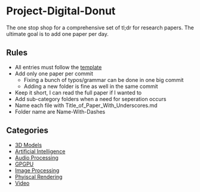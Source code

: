 # Project-Digital-Donut

The one stop shop for a comprehensive set of tl;dr for research papers. The ultimate goal is to add one paper per day.

## Rules

- All entries must follow the [template](./template.md)
- Add only one paper per commit
  - Fixing a bunch of typos/grammar can be done in one big commit
  - Adding a new folder is fine as well in the same commit
- Keep it short, I can read the full paper if I wanted to
- Add sub-category folders when a need for seperation occurs
- Name each file with Title_of_Paper_With_Underscores.md
- Folder name are Name-With-Dashes

## Categories

- [3D Models](./3D-Models)
- [Artificial Intelligence](./Artificial-Intelligence)
- [Audio Processing](./Audio-Processing)
- [GPGPU](./GPGPU)
- [Image Processing](./Image-Processing)
- [Phyiscal Rendering](./Physical-Rendering)
- [Video](./Video)
